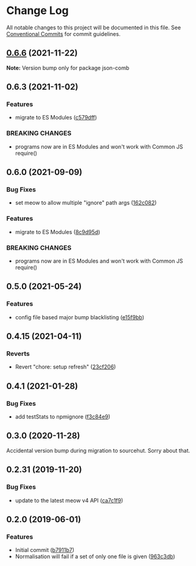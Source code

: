 # Change Log

All notable changes to this project will be documented in this file.
See [Conventional Commits](https://conventionalcommits.org) for commit guidelines.

## [0.6.6](https://github.com/codsen/codsen/compare/json-comb@0.6.5...json-comb@0.6.6) (2021-11-22)

**Note:** Version bump only for package json-comb





## 0.6.3 (2021-11-02)

### Features

- migrate to ES Modules ([c579dff](https://github.com/codsen/codsen/commit/c579dff3b23205e383035ca10ddcec671e35d0fe))

### BREAKING CHANGES

- programs now are in ES Modules and won't work with Common JS require()

## 0.6.0 (2021-09-09)

### Bug Fixes

- set meow to allow multiple "ignore" path args ([162c082](https://github.com/codsen/codsen/commit/162c0821d496ed4b7b0980beef3fc0a9981f6f1f))

### Features

- migrate to ES Modules ([8c9d95d](https://github.com/codsen/codsen/commit/8c9d95d5dea0b769c2f070397141918a4893d575))

### BREAKING CHANGES

- programs now are in ES Modules and won't work with Common JS require()

## 0.5.0 (2021-05-24)

### Features

- config file based major bump blacklisting ([e15f9bb](https://github.com/codsen/codsen/commit/e15f9bba1c4fd5f847ac28b3f38fa6ee633f5dca))

## 0.4.15 (2021-04-11)

### Reverts

- Revert "chore: setup refresh" ([23cf206](https://github.com/codsen/codsen/commit/23cf206970a087ff0fa04e61f94d919f59ab3881))

## 0.4.1 (2021-01-28)

### Bug Fixes

- add testStats to npmignore ([f3c84e9](https://github.com/codsen/codsen/commit/f3c84e95afc5514214312f913692d85b2e12eb29))

## 0.3.0 (2020-11-28)

Accidental version bump during migration to sourcehut. Sorry about that.

## 0.2.31 (2019-11-20)

### Bug Fixes

- update to the latest meow v4 API ([ca7c1f9](https://gitlab.com/codsen/codsen/commit/ca7c1f9b1e28dd7540442fa19f9ca4b7855b9e34))

## 0.2.0 (2019-06-01)

### Features

- Initial commit ([b7911b7](https://gitlab.com/codsen/codsen/commit/b7911b7))
- Normalisation will fail if a set of only one file is given ([963c3db](https://gitlab.com/codsen/codsen/commit/963c3db))

